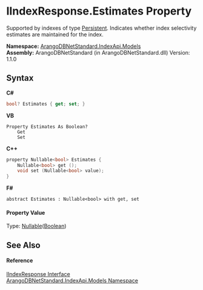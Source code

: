 # IIndexResponse.Estimates Property 
 

Supported by indexes of type <a href="f19abab6-ea77-5c61-5ac3-a78c0858ad67">Persistent</a>. Indicates whether index selectivity estimates are maintained for the index.

**Namespace:**&nbsp;<a href="215740c9-85fc-74fa-998d-14b49b842d56">ArangoDBNetStandard.IndexApi.Models</a><br />**Assembly:**&nbsp;ArangoDBNetStandard (in ArangoDBNetStandard.dll) Version: 1.1.0

## Syntax

**C#**<br />
``` C#
bool? Estimates { get; set; }
```

**VB**<br />
``` VB
Property Estimates As Boolean?
	Get
	Set
```

**C++**<br />
``` C++
property Nullable<bool> Estimates {
	Nullable<bool> get ();
	void set (Nullable<bool> value);
}
```

**F#**<br />
``` F#
abstract Estimates : Nullable<bool> with get, set

```


#### Property Value
Type: <a href="https://docs.microsoft.com/dotnet/api/system.nullable-1" target="_blank" rel="noopener noreferrer">Nullable</a>(<a href="https://docs.microsoft.com/dotnet/api/system.boolean" target="_blank" rel="noopener noreferrer">Boolean</a>)

## See Also


#### Reference
<a href="800d84d0-0548-342e-e0fa-e82a2bab7246">IIndexResponse Interface</a><br /><a href="215740c9-85fc-74fa-998d-14b49b842d56">ArangoDBNetStandard.IndexApi.Models Namespace</a><br />